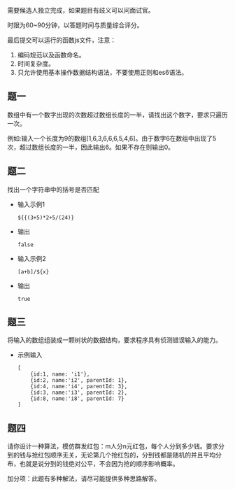需要候选人独立完成，如果题目有歧义可以问面试官。

时限为60~90分钟，以答题时间与质量综合评分。

最后提交可以运行的函数js文件，注意：

1. 编码规范以及函数命名。
2. 时间复杂度。
3. 只允许使用基本操作数据结构语法，不要使用正则和es6语法。

## 题一
数组中有一个数字出现的次数超过数组长度的一半，请找出这个数字，要求只遍历一次。

例如:输入一个长度为9的数组[1,6,3,6,6,6,5,4,6]。由于数字6在数组中出现了5次，超过数组长度的一半，因此输出6。如果不存在则输出0。

## 题二
找出一个字符串中的括号是否匹配

- 输入示例1
    ```
    ${{(3+5)*2+5/(24)}
    ```
- 输出
    ```
    false
    ```
- 输入示例2
    ```
    [a+b]/${x}
    ```
- 输出
    ```
    true
    ```

## 题三
将输入的数组组装成一颗树状的数据结构，要求程序具有侦测错误输入的能力。

- 示例输入
    ```
    [
        {id:1, name: 'i1'},
        {id:2, name:'i2', parentId: 1},
        {id:4, name:'i4', parentId: 3},
        {id:3, name:'i3', parentId: 2},
        {id:8, name:'i8', parentId: 7}
    ]
    ```

## 题四
请你设计一种算法，模仿群发红包：m人分n元红包，每个人分到多少钱。要求分到的钱与抢红包顺序无关，无论第几个抢红包的，分到钱都是随机的并且平均分布，也就是说分到的钱绝对公平，不会因为抢的顺序影响概率。

加分项：此题有多种解法，请尽可能提供多种思路解答。